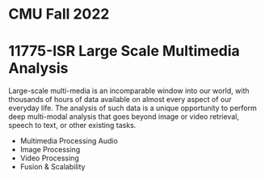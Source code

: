 # CMU Fall 2022
# 11775-ISR Large Scale Multimedia Analysis

Large-scale multi-media is an incomparable window into our world, with thousands of hours of data available on almost every aspect of our everyday life. The analysis of such data is a unique opportunity to perform deep multi-modal analysis that goes beyond image or video retrieval, speech to text, or other existing tasks.

- Multimedia Processing Audio
- Image Processing
- Video Processing
- Fusion & Scalability
